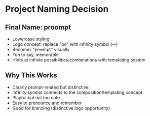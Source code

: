 # Project Naming Decision

## Final Name: proompt
- Lowercase styling
- Logo concept: replace "oo" with infinity symbol (∞)
- Becomes "pr∞mpt" visually
- Fun to say, memorable
- Hints at infinite possibilities/combinations with templating system

## Why This Works
- Clearly prompt-related but distinctive
- Infinity symbol connects to the composition/templating concept
- Playful but not too cute
- Easy to pronounce and remember
- Good for branding (distinctive logo opportunity)